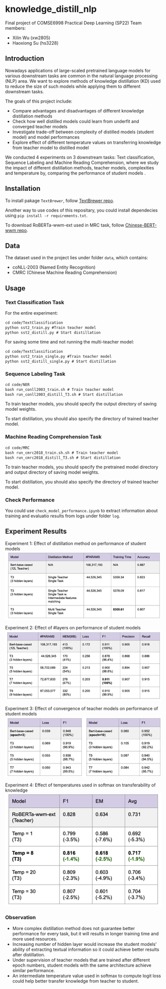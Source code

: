 # knowledge_distill_nlp

Final project of COMSE6998 Practical Deep Learning (SP22)
Team members:
- Xilin Wu (xw2805)
- Haoxiong Su (hs3228)

## Introduction
Nowadays applications of large-scaled pretrained language models for various downstream tasks are common in the natural language processing (NLP) area. We want to explore methods of knowledge distillation (KD) used to reduce the size of such models while applying them to different downstream tasks.

The goals of this project include:
- Compare advantages and disadvantages of different knowledge distillation methods
- Check how well distilled models could learn from underfit and converged teacher models
- Investigate trade-off between complexity of distilled models (student model) and model performances
- Explore effect of different temperature values on transferring knowledge from teacher model to distilled model

We conducted 4 experiments on 3 downstream tasks: Text classification, Sequence Labeling and Machine Reading Comprehension, where we study the impact of different distillation methods, teacher models, complexities and temperature by, comparing the performance of student models .

## Installation
To install pakage `TextBrewer`, follow [TextBrewer repo](https://github.com/airaria/TextBrewer).

Another way to use codes of this repositary, you could install dependecies using `pip install -r requirements.txt`.

To download RoBERTa-wwm-ext used in MRC task, follow [Chinese-BERT-wwm repo](https://github.com/ymcui/Chinese-BERT-wwm).

## Data
The dataset used in the project lies under folder `data`, which contains:
- coNLL-2003 (Named Entity Recognition)
- CMRC (Chinese Machine Reading Comprehension)

## Usage
### Text Classification Task
For the entire experiment:
```
cd code/TextClassification
python sst2_train.py #Train teacher model
python sst2_distill.py # Start distillation
```
For saving some time and not running the multi-teacher model:
```
cd code/TextClassification
python sst2_train_single.py #Train teacher model
python sst2_distill_single.py # Start distillation
```

### Sequence Labeling Task
```
cd code/NER
bash run_conll2003_train.sh # Train teacher model
bash run_conll2003_distill_T3.sh # Start distillation
```
To train teacher models, you should specify the output directory of saving model weights.

To start distillation, you should also specify the directory of trained teacher model.

### Machine Reading Comprehension Task
```
cd code/MRC
bash run_cmrc2018_train.sh.sh # Train teacher model
bash run_cmrc2018_distill_T3.sh # Start distillation
```
To train teacher models, you should specify the pretrained model directory and output directory of saving model weights.

To start distillation, you should also specify the directory of trained teacher model.

### Check Performance
You could use `check_model_performance.ipynb` to extract information about training and evaluatio results from logs under folder `log`.

## Experiment Results
Experiment 1: Effect of distillation method on performance of student models
![Screenshot](./pics/exp1.png)

Experiment 2: Effect of #layers on performance of student models
![Screenshot](./pics/exp2.png)

Experiment 3: Effect of convergence of teacher models on performance of student models
![Screenshot](./pics/exp3.png)

Experiment 4: Effect of temperatures used in softmax on transferability of knowledge
![Screenshot](./pics/exp4.png)

### Observation
- More complex distillation method does not guarantee better performance for every task, but it will results in longer training time and more used  resources.
- Increasing number of hidden layer would increase the student models’ ability of extracting textual information so it could achieve better results after distillation.
- Under supervision of teacher models that are trained after different epoch numbers, student models with the same architecture achieve similar performance.
- An intermediate temperature value used in softmax to compute logit loss could help better transfer knowledge from teacher to student.
